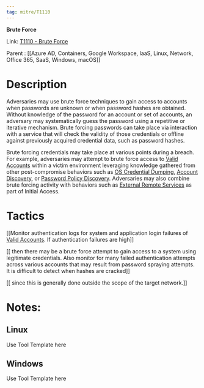 ```yaml
---
tag: mitre/T1110
---
```


**Brute Force**

Link: [T1110 - Brute Force](https://attack.mitre.org/techniques/T1110)

Parent : [[Azure AD, Containers, Google Workspace, IaaS, Linux, Network, Office 365, SaaS, Windows, macOS]]


# Description

Adversaries may use brute force techniques to gain access to accounts when passwords are unknown or when password hashes are obtained. Without knowledge of the password for an account or set of accounts, an adversary may systematically guess the password using a repetitive or iterative mechanism. Brute forcing passwords can take place via interaction with a service that will check the validity of those credentials or offline against previously acquired credential data, such as password hashes.

Brute forcing credentials may take place at various points during a breach. For example, adversaries may attempt to brute force access to [Valid Accounts](https://attack.mitre.org/techniques/T1078) within a victim environment leveraging knowledge gathered from other post-compromise behaviors such as [OS Credential Dumping](https://attack.mitre.org/techniques/T1003), [Account Discovery](https://attack.mitre.org/techniques/T1087), or [Password Policy Discovery](https://attack.mitre.org/techniques/T1201). Adversaries may also combine brute forcing activity with behaviors such as [External Remote Services](https://attack.mitre.org/techniques/T1133) as part of Initial Access.

# Tactics


[[Monitor authentication logs for system and application login failures of [Valid Accounts](https://attack.mitre.org/techniques/T1078). If authentication failures are high]]

[[ then there may be a brute force attempt to gain access to a system using legitimate credentials. Also monitor for many failed authentication attempts across various accounts that may result from password spraying attempts. It is difficult to detect when hashes are cracked]]

[[ since this is generally done outside the scope of the target network.]]


# Notes:

## Linux

Use Tool Template here

## Windows

Use Tool Template here